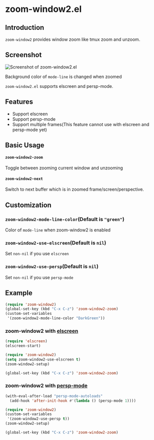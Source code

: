 # zoom-window2.el

## Introduction

`zoom-window2` provides window zoom like tmux zoom and unzoom.


## Screenshot

![Screenshot of zoom-window2.el](image/zoom-window.gif)

Background color of `mode-line` is changed when zoomed


`zoom-window2.el` supports elscreen and persp-mode.

## Features

- Support elscreen
- Support persp-mode
- Support multiple frames(This feature cannot use with elscreen and persp-mode yet)

## Basic Usage

#### `zoom-window2-zoom`

Toggle between zooming current window and unzooming

#### `zoom-window2-next`

Switch to next buffer which is in zoomed frame/screen/perspective.


## Customization

### `zoom-window2-mode-line-color`(Default is `"green"`)

Color of `mode-line` when zoom-window2 is enabled

### `zoom-window2-use-elscreen`(Default is `nil`)

Set `non-nil` if you use `elscreen`

### `zoom-window2-use-persp`(Default is `nil`)

Set `non-nil` if you use `persp-mode`


## Example

```lisp
(require 'zoom-window2)
(global-set-key (kbd "C-x C-z") 'zoom-window2-zoom)
(custom-set-variables
 '(zoom-window2-mode-line-color "DarkGreen"))
```

### zoom-window2 with [elscreen](https://github.com/knu/elscreen)

```lisp
(require 'elscreen)
(elscreen-start)

(require 'zoom-window2)
(setq zoom-window2-use-elscreen t)
(zoom-window2-setup)

(global-set-key (kbd "C-x C-z") 'zoom-window2-zoom)
```

### zoom-window2 with [persp-mode](https://github.com/Bad-ptr/persp-mode.el)

```lisp
(with-eval-after-load "persp-mode-autoloads"
  (add-hook 'after-init-hook #'(lambda () (persp-mode 1))))

(require 'zoom-window2)
(custom-set-variables
 '(zoom-window2-use-persp t))
(zoom-window2-setup)

(global-set-key (kbd "C-x C-z") 'zoom-window2-zoom)
```
